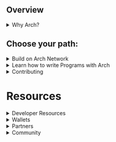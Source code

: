 ## Overview
<details><summary>Why Arch?</summary>

- Arch is an execution platform that unlocks programmability with full Turing-complete functionality without compromising the liquidity and security of the Bitcoin base layer thanks to its trust-minimized and decentralized architecture. 

- Unlike L2s and meta-protocols where users must bridge or wrap their assets and then send the assets to a smart contract, Arch allows users to send their assets directly through the program (Arch smart contracts) invocation without bridging or wrapping first.

- The Arch Network maintains real-time state, allowing for Bitcoin transaction chains to be built up within the Bitcoin mempool. Because these unconfirmed Bitcoin transactions are controlled by the Arch Network distributed keys, the network can be confident that double spends of state transitions will not occur and that all state transitions will eventually be incorporated back into the Bitcoin blockchain, providing finality.

</details>

## Choose your path:
<details><summary>Build on Arch Network</summary>

- \[Setup] [I want to get started hacking on Arch Network](https://github.com/arch-network/arch-cli)

- \[About] [I want to have an overview of Arch Network](https://docs.arch.network)

- \[Bitcoin] [I want to understand more about Bitcoin](https://bitcoin.org)

- \[Whitepaper] [I want to read the Arch Whitepaper](https://docs.arch.network/whitepaper.pdf)

</details>

<details><summary>Learn how to write Programs with Arch</summary>

- \[Quickstart] [I want to write a simple Arch program](https://docs.arch.network/book/guides/how-to-write-arch-program.html)

- \[Program basics] [I want to understand what an Arch program looks like](https://docs.arch.network/book/program/program.html)

</details>

<details><summary>Contributing</summary>

- [I want to join the Arch points program (incentivized Testnet)](https://bit.ly/Arch_Builder_Form)
  
- [I want to contribute to your documentation efforts](https://github.com/Arch-Network/book/blob/main/CONTRIBUTING.md)

- I want to see what other hackers are building on Arch Network (Coming soon!)

</details>

# Resources
<details><summary>Developer Resources</summary>

- [Official Documentation](https://docs.arch.network)
- [The Arch Book](https://docs.arch.network/book)
- [Arch-cli](https://github.com/arch-network/arch-cli)
- **Clients:**
  - [Arch Typescript SDK](https://github.com/saturnbtc/arch-typescript-sdk)
</details>

<details><summary>Wallets</summary>

- [Xverse](https://www.xverse.app/): Currently, we recommend the Xverse wallet, though any Bitcoin wallet can suffice.
</details>

<details><summary>Partners</summary>

- [Saturn](https://saturnbtc.io)
- [Bima](https://bima.money/)
- [Hermetica](https://www.hermetica.fi/)
- [Hamilton](https://www.hamiltonrwa.com/)
- [funkybit](https://funkybit.fun/)

More coming soon!

</details>

<details><summary>Community</summary>

- [Discord](https://www.discord.gg/Arch-Network)
- [Twitter](https://twitter.com/ArchNtwrk)
- [Medium](https://medium.com/arch-network)
</pre>
</details>
